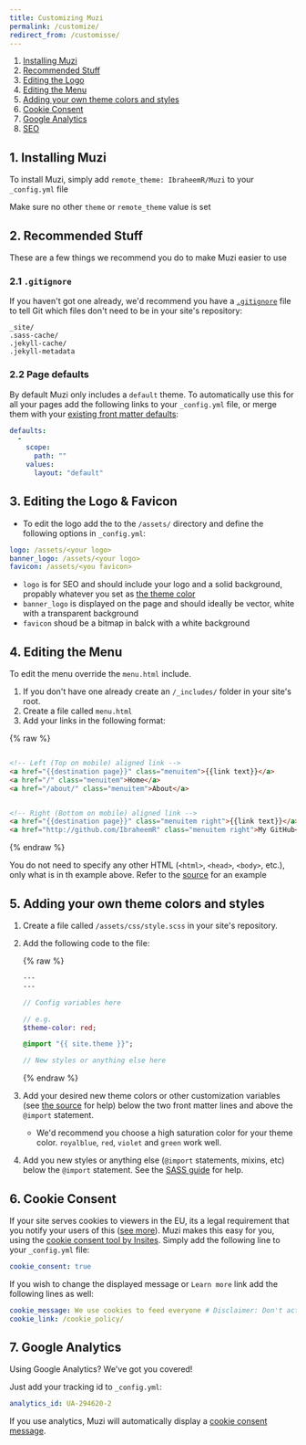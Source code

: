 ```yaml
---
title: Customizing Muzi
permalink: /customize/
redirect_from: /customisse/
---
```



1. [Installing Muzi](#1-installing-muzi)
2. [Recommended Stuff](#2-recommended-stuff)
3. [Editing the Logo](#3-editing-the-logo)
4. [Editing the Menu](#4-editing-the-menu)
5. [Adding your own theme colors and styles](#5-adding-your-own-theme-colors-and-styles)
6. [Cookie Consent](#6-cookie-consent)
7. [Google Analytics](#7-google-analytics)
8. [SEO](https://jekyll.github.io/jekyll-seo-tag/)

## 1. Installing Muzi

To install Muzi, simply add `remote_theme: IbraheemR/Muzi` to your `_config.yml` file

Make sure no other `theme` or `remote_theme` value is set

## 2. Recommended Stuff

These are a few things we recommend you do to make Muzi easier to use

### 2.1 `.gitignore`

If you haven't got one already, we'd recommend you have a [`.gitignore`](https://help.github.com/articles/ignoring-files/) file to tell Git which files don't need to be in your site's repository:

```
_site/
.sass-cache/
.jekyll-cache/
.jekyll-metadata
```

### 2.2 Page defaults

By default Muzi only includes a `default` theme. To automatically use this for all your pages add the following links to your `_config.yml` file, or merge them with your [existing front matter defaults](https://jekyllrb.com/docs/configuration/front-matter-defaults/):

```yaml
defaults:
  -
    scope:
      path: ""
    values:
      layout: "default"
```


## 3. Editing the Logo & Favicon

- To edit the logo add the to the `/assets/` directory and define the following options in `_config.yml`:

```yaml
logo: /assets/<your logo>
banner_logo: /assets/<your logo>
favicon: /assets/<you favicon>
```

- `logo` is for SEO and should include your logo and a solid background, propably whatever you set as [the theme color](#5-adding-your-own-theme-colors-and-styles)
- `banner_logo` is displayed on the page and should ideally be vector, white with a transparent background
- `favicon` shoud be a bitmap in balck with a white background

## 4. Editing the Menu

To edit the menu override the `menu.html` include. 

1. If you don't have one already create an `/_includes/` folder in your site's root.
2. Create a file called `menu.html`
3. Add your links in the following format:

{% raw %}
```html

<!-- Left (Top on mobile) aligned link -->
<a href="{{destination page}}" class="menuitem">{{link text}}</a>
<a href="/" class="menuitem">Home</a>
<a href="/about/" class="menuitem">About</a>


<!-- Right (Bottom on mobile) aligned link -->
<a href="{{destination page}}" class="menuitem right">{{link text}}</a>
<a href="http://github.com/IbraheemR" class="menuitem right">My GitHub</a>
```
{% endraw %}

  You do not need to specify any other HTML (`<html>`, `<head>`, `<body>`, etc.), only what is in th example above. Refer to the [source](https://github.com/IbraheemR/Muzi/blob/master/_includes/menu.html) for an example

## 5. Adding your own theme colors and styles

1. Create a file called `/assets/css/style.scss` in your site's repository.
2. Add the following code to the file:

    {% raw %}

    ```sass
    ---
    ---

    // Config variables here

    // e.g.
    $theme-color: red;

    @import "{{ site.theme }}";

    // New styles or anything else here
    ```

    {% endraw %}

3. Add your desired new theme colors or other customization variables (see [the source](https://github.com/IbraheemR/Muzi/blob/master/_sass/variables.scss) for help) below the two front matter lines and above the `@import` statement.
    - We'd recommend you choose a high saturation color for your theme color. `royalblue`, `red`, `violet` and `green` work well.
4. Add you new styles or anything else (`@import` statements, mixins, etc) below the `@import` statement. See the [SASS guide](https://sass-lang.com/guide) for help.

## 6. Cookie Consent

If your site serves cookies to viewers in the EU, its a legal requirement that you notify your users of this ([see more](https://cookiesandyou.com/)). Muzi makes this easy for you, using the [cookie consent tool by Insites](https://cookieconsent.insites.com/). Simply add the following line to your `_config.yml` file:

```yaml
cookie_consent: true
```

If you wish to change the displayed message or `Learn more` link add the following lines as well:
```yaml
cookie_message: We use cookies to feed everyone # Disclaimer: Don't actually put something like this
cookie_link: /cookie_policy/
```

## 7. Google Analytics

Using Google Analytics? We've got you covered!

Just add your tracking id to `_config.yml`:

```yaml
analytics_id: UA-294620-2
```

If you use analytics, Muzi will automatically display a [cookie consent message](#6-cookie-consent).
